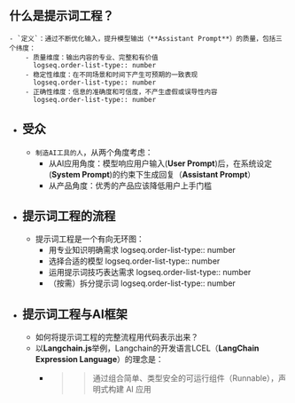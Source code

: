 ## **什么是提示词工程？**
	- `定义`：通过不断优化输入，提升模型输出（**Assistant Prompt**）的质量，包括三个纬度：
		- 质量维度：输出内容的专业、完整和有价值
		  logseq.order-list-type:: number
		- 稳定性维度：在不同场景和时间下产生可预期的一致表现
		  logseq.order-list-type:: number
		- 正确性维度：信息的准确度和可信度，不产生虚假或误导性内容
		  logseq.order-list-type:: number
- ## **受众**
	- `制造AI工具的人`，从两个角度考虑：
		- 从AI应用角度：模型响应用户输入(**User Prompt**)后，在系统设定(**System Prompt**)的约束下生成回复（**Assistant Prompt**）
		- 从产品角度：优秀的产品应该降低用户上手门槛
- ## **提示词工程的流程**
	- 提示词工程是一个有向无环图：
		- 用专业知识明确需求
		  logseq.order-list-type:: number
		- 选择合适的模型
		  logseq.order-list-type:: number
		- 运用提示词技巧表达需求
		  logseq.order-list-type:: number
		- （按需）拆分提示词
		  logseq.order-list-type:: number
- ## **提示词工程与AI框架**
	- 如何将提示词工程的完整流程用代码表示出来？
	- 以**Langchain.js**举例，Langchain的开发语言LCEL（**LangChain Expression Language**）的理念是：
		- >> 通过组合简单、类型安全的可运行组件（Runnable），声明式构建 AI 应用